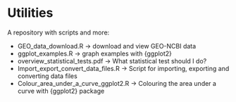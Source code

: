 # Utilities
A repository with scripts and more:
  - GEO_data_download.R -> download and view GEO-NCBI data
  - ggplot_examples.R -> graph examples with {ggplot2}
  - overview_statistical_tests.pdf -> What statistical test should I do?
  - Import_export_convert_data_files.R -> Script for importing, exporting and converting data files
  - Colour_area_under_a_curve_ggplot2.R -> Colouring the area under a curve with {ggplot2} package
